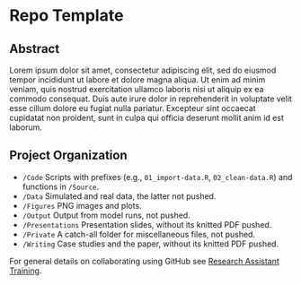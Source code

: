 Repo Template
================

## Abstract

Lorem ipsum dolor sit amet, consectetur adipiscing elit, sed do eiusmod
tempor incididunt ut labore et dolore magna aliqua. Ut enim ad minim
veniam, quis nostrud exercitation ullamco laboris nisi ut aliquip ex ea
commodo consequat. Duis aute irure dolor in reprehenderit in voluptate
velit esse cillum dolore eu fugiat nulla pariatur. Excepteur sint
occaecat cupidatat non proident, sunt in culpa qui officia deserunt
mollit anim id est laborum.

## Project Organization

- `/Code` Scripts with prefixes (e.g., `01_import-data.R`,
  `02_clean-data.R`) and functions in `/Source`.
- `/Data` Simulated and real data, the latter not pushed.
- `/Figures` PNG images and plots.
- `/Output` Output from model runs, not pushed.
- `/Presentations` Presentation slides, without its knitted PDF pushed.
- `/Private` A catch-all folder for miscellaneous files, not pushed.
- `/Writing` Case studies and the paper, without its knitted PDF pushed.

For general details on collaborating using GitHub see [Research
Assistant Training](https://github.com/marcdotson/ra-training).
